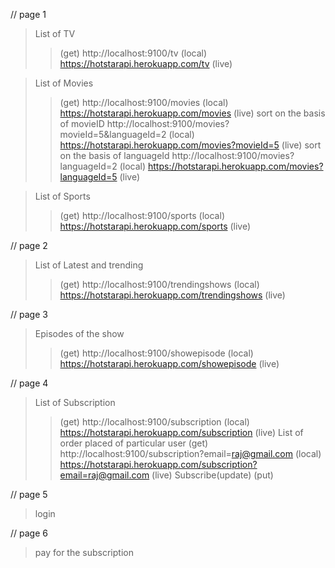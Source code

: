// page 1
> List of TV
>>(get) http://localhost:9100/tv (local) https://hotstarapi.herokuapp.com/tv (live)

> List of Movies
>>(get) http://localhost:9100/movies (local) https://hotstarapi.herokuapp.com/movies (live)
>>sort on the basis of movieID http://localhost:9100/movies?movieId=5&languageId=2 (local) https://hotstarapi.herokuapp.com/movies?movieId=5 (live) 
>>sort on the basis of languageId http://localhost:9100/movies?languageId=2 (local) https://hotstarapi.herokuapp.com/movies?languageId=5 (live)

> List of Sports
>>(get) http://localhost:9100/sports (local) https://hotstarapi.herokuapp.com/sports (live)


// page 2
> List of Latest and trending 
>>(get) http://localhost:9100/trendingshows (local) https://hotstarapi.herokuapp.com/trendingshows (live)

// page 3
> Episodes of the show
>>(get) http://localhost:9100/showepisode (local) https://hotstarapi.herokuapp.com/showepisode (live)

// page 4
> List of Subscription 
>>(get) http://localhost:9100/subscription (local) https://hotstarapi.herokuapp.com/subscription (live)
>>List of order placed of particular user (get) http://localhost:9100/subscription?email=raj@gmail.com (local) https://hotstarapi.herokuapp.com/subscription?email=raj@gmail.com (live)
>>Subscribe(update) (put)
>>

// page 5
> login 

// page 6
> pay for the subscription